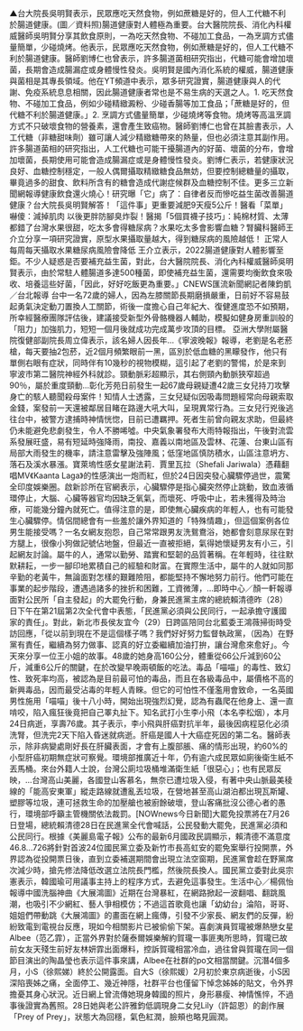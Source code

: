 ▲台大院長吳明賢表示，民眾應吃天然食物，例如蔗糖是好的，但人工代糖不利於腸道健康。(圖／資料照)腸道健康對人體極為重要。台大醫院院長、消化內科權威醫師吳明賢分享其飲食原則，一為吃天然食物、不碰加工食品，一為烹調方式儘量簡單，少碰燒烤。他表示，民眾應吃天然食物，例如蔗糖是好的，但人工代糖不利於腸道健康。醫師劉博仁也曾表示，許多腸道菌相研究指出，代糖可能會增加壞菌，長期會造成腸漏症或身體慢性發炎。吳明賢是國內消化系統的權威，腸道健康與菌相是其專長領域。他在YT頻道中表示，眾多研究證實，腸道健康與人的代謝、免疫系統息息相關，因此腸道健康者常也是不易生病的天選之人。1. 吃天然食物、不碰加工食品，例如少碰精緻澱粉、少碰香腸等加工食品；「蔗糖是好的，但代糖不利於腸道健康。」2. 烹調方式儘量簡單，少碰燒烤等食物。燒烤等高溫烹調方式不只破壞食物的營養素，還會產生致癌物。醫師劉博仁也曾在其臉書表示，人工代糖（非糖甜味劑）雖可讓人減少精緻糖帶來的熱量，但也必須注意其副作用。許多腸道菌相的研究指出，人工代糖也可能干擾腸道內的好菌、壞菌的分布，會增加壞菌，長期使用可能會造成腸漏症或是身體慢性發炎。劉博仁表示，若健康狀況良好、血糖控制穩定，一般人偶爾攝取精緻糖食品無妨，但要控制總糖量的攝取，畢竟過多的甜食、飲料所含有的糖會造成代謝症候群及血糖控制不佳。更多三立新聞網報導健康飲食還火燒心！研究曝「它」病了：自律者反而慘吃益生菌改善腸道健康？台大院長吳明賢解答！「這件事」更重要減肥9天瘦5公斤！醫看「菜單」嚇傻：減掉肌肉 以後更胖防腳臭炸裂！醫揭「5個買襪子技巧」：純棉材質、太薄都錯了台灣水果很甜，吃太多會得糖尿病？水果吃太多會影響血糖？腎臟科醫師王介立分享一項研究證實，原型水果攝取量越大，得到糖尿病的風險越低！ 正常人每周每天攝取水果糖尿病風險會降低 王介立表示，2022腸道健康對人體影響至鉅。不少人疑惑是否要補充益生菌，對此，台大醫院院長、消化內科權威醫師吳明賢表示，由於常駐人體腸道多達500種菌，即使補充益生菌，還需要均衡飲食來吸收、培養這些好菌，「因此，好好吃飯更為重要。」CNEWS匯流新聞網記者陳鈞凱／台北報導 台中一名72歲的婦人，因為左膝關節長期磨損嚴重，日前好不容易鼓起勇氣決定動刀置換人工關節，術後一度擔心自己年紀大、復健進度恐不如預期，所幸經醫療團隊評估後，建議接受新型外骨骼機器人輔助，模擬如健身房重訓般的「阻力」加強肌力，短短一個月後就成功完成萬步攻頂的目標。 亞洲大學附屬醫院復健部副院長周立偉表示，該名婦人因長年...《寧波晚報》報導，老劉是名老菸槍，每天要抽2包菸，近2個月頻繁眼前一黑，區別於低血糖的黑矇發作，他只有單側右眼有症狀，同時伴有10幾秒的視物模糊，這引起了老劉的警惕，於是來到寧波市第二醫院神經外科就診。頸動脈彩超顯示，其右側頸內動脈狹窄超過90％，屬於重度頸動...彰化芳苑日前發生一起67歲母親疑遭42歲三女兒持刀攻擊身亡的駭人聽聞殺母案件！知情人士透露，三女兒疑似因吸毒問題經常向母親索取金錢，案發前一天還被鄰居目睹在路邊大吼大叫，呈現異常行為。三女兒行兇後逃往台中，被警方逮捕時神情恍惚，目前已遭羈押。死者生前曾向親友求助，但最終仍未能避免悲劇發生，令人不勝唏噓。中央氣象署發布大雨特報指出，午後對流雲系發展旺盛，易有短延時強降雨，南投、嘉義以南地區及雲林、花蓮、台東山區有局部大雨發生的機率，請注意雷擊及強陣風；低窪地區慎防積水，山區注意坍方、落石及溪水暴漲。寶萊塢性感女星謝法莉．賈里瓦拉（Shefali Jariwala）憑藉翻唱MV《Kaanta Laga》的性感演出一炮而紅，但於24日因突發心臟驟停過世，震驚全印度娛樂圈。啟新診所在官網表示，心臟驟停是指心臟突然停止跳動，致血液循環停止，大腦、心臟等器官均因缺乏氧氣，而壞死、呼吸中止，若未獲得及時治療，可能幾分鐘內就死亡。值得注意的是，即使無心臟疾病的年輕人，也有可能發生心臟驟停。情侶間總會有一些羞於讓外界知道的「特殊情趣」，但這個案例各位男生能接受嗎？一名女網友抱怨，自己常常跟男友洗鴛鴦浴，她都會刻意尿尿在對方腿上，很像小狗做記號佔地盤，但最近一直被拒絕，氣得她懷疑男友有小三，引起網友討論。屬牛的人，通常以勤勞、踏實和堅韌的品質著稱。在年輕時，往往默默耕耘，一步一腳印地累積自己的經驗和財富。在實際生活中，屬牛的人就如同那辛勤的老黃牛，無論面對怎樣的艱難險阻，都能堅持不懈地努力前行。他們可能在事業的起步階段，遭遇過諸多的挫折和困難，工資微薄，...即時中心／顏一軒報導面對公民所「自主發起」的大罷免行動，身兼民進黨主席的總統賴清德昨（28）日下午在第21屆第2次全代會中表態，「民進黨必須與公民同行，一起承擔守護國家的責任」。對此，新北市長侯友宜今（29）日跨區陪同台北藍委王鴻薇掃街時受訪回應，「從以前到現在不是這個樣子嗎？我們好好努力監督執政黨，（因為）在野黨有責任，繼續為努力做事、認真的好立委繼續加油打拚，讓台灣愈來愈好」。今天來分享一位王小姐的故事。48歲的她身高160公分，體重從66公斤減到60公斤，減重6公斤的關鍵，在於改變早晚兩頓飯的吃法。毒品「喵喵」的毒性、致幻性、致死率均高，被認為是目前最可怕的毒品，而且在各級毒品中，屬價格不高的新興毒品，因而最受沾毒的年輕人青睞。但它的可怕性不僅濫用會致命，一名英國男性施用「喵喵」後十八小時，開始出現強烈幻覺，認為有蟲爬在他身上、還一直啃咬，陷入瘋狂後竟把自己睪丸扯下。知名武打小生李小飛（本名李松烟），本月24日病逝，享壽76歲。其子表示，李小飛與肝癌對抗半年，最後因病程惡化必須洗腎，但洗完2天下陷入昏迷就病逝。肝癌是國人十大癌症死因的第二名。醫師表示，除非病變處剛好長在肝臟表面，才會有上腹部脹、痛的情形出現，約60%的小型肝癌初期無症狀可察覺。環境部推廣近十年，仍有逾六成民眾如廁後衛生紙不丟馬桶。來台外籍人士說，台灣公廁垃圾桶堆滿衛生紙「很惡心」；也有民眾反映，...台灣高山美麗，各國登山客慕名，無奈已遭垃圾入侵，有著中央山脈最美稜線的「能高安東軍」縱走路線就遭亂丟垃圾，在營地甚至高山湖泊都出現瓦斯罐、塑膠等垃圾，連可拯救生命的加壓艙也被廚餘破壞，登山客痛批沒公德心者的愚行，環境部呼籲主管機關依法裁罰。[NOWnews今日新聞]大罷免投票將在7月26日登場，總統賴清德28日在民進黨全代會喊話，公民發動大罷免，民進黨必須和公民同行。根據《美麗島電子報》公布的最新6月國政民調顯示，賴清德不滿意度46.8...726將針對首波24位國民黨立委及新竹市長高虹安的罷免案舉行投開票，外界認為從投開票日後，直到立委補選期間會出現立法空窗期，民進黨會趁在野黨席次減少時，搶先修法降低改選立法院長門檻，然後院長換人。國民黨立委對此吳宗憲表示，韓國瑜可用議事主持上的程序方式，去避免這事發生。生活中心／楊佩怡報導中國洗腦神曲《大展鴻圖》近期在台灣暴紅，在網路掀起一波翻唱、翻跳風潮，也吸引不少網紅、藝人爭相模仿；不過這首歌竟也讓「幼幼台」淪陷，哥哥、姐姐們帶動跳《大展鴻圖》的畫面在網上瘋傳，引發不少家長、網友們的反彈，紛紛致電到電視台反應，現如今相關影片已被偷偷下架。喜劇演員賀瓏被爆熱戀女星Albee（范乙霏），正當外界對於薩泰爾娛樂解約賀瓏一事匪夷所思時，賀瓏已故前女友天殘生前好友林妍霏出面爆料，控訴賀瓏相當冷血，過往曾與賀瓏在同一個節目演出的陶晶瑩也表示這件事來講，Albee在社群的po文相當關鍵。沉潛4個多月，小S（徐熙娣）終於公開露面。自大S（徐熙媛）2月初於東京病逝後，小S因深陷喪姊之痛，全面停工、幾近神隱，社群平台也僅留下悼念姊姊的貼文，令外界擔憂其身心狀況。近日網上曾流傳她現身韓國的照片，身形暴瘦、神情憔悴，不過事後證實為舊照。28日她與老公許雅鈞低調現身二女兒Lily（許韶恩）的創作展「Prey of Prey」，狀態大為回穩，氣色紅潤，臉頰也略見圓潤。